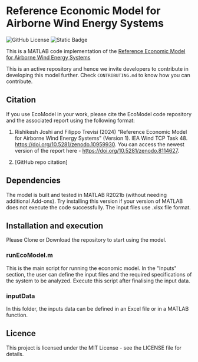 # Reference Economic Model for Airborne Wind Energy Systems
![GitHub License](https://img.shields.io/github/license/awegroup/EcoModel)
![Static Badge](https://img.shields.io/badge/MATLAB-R2021b-blue)


This is a MATLAB code implementation of the [Reference Economic Model for Airborne Wind Energy Systems](https://doi.org/10.5281/zenodo.10959930)

This is an active repository and hence we invite developers to contribute in developing this model further. Check `CONTRIBUTING.md` to know how you can contribute.

## Citation

If you use EcoModel in your work, please cite the EcoModel code repository and the associated report using the following format:

1. Rishikesh Joshi and Filippo Trevisi (2024) "Reference Economic Model for Airborne Wind Energy Systems" (Version 1). IEA Wind TCP Task 48. https://doi.org/10.5281/zenodo.10959930. You can access the newest version of the report here - https://doi.org/10.5281/zenodo.8114627.

2. [GitHub repo citation]

## Dependencies
The model is built and tested in MATLAB R2021b (without needing additional Add-ons). Try installing this version if your version of MATLAB does not execute the code successfully.
The input files use .xlsx file format.

## Installation and execution 
Please Clone or Download the repository to start using the model.

### runEcoModel.m
This is the main script for running the economic model. In the "Inputs" section, the user can define the input files and the required specifications of the system to be analyzed. Execute this script after finalising the input data.

### inputData
In this folder, the inputs data can be defined in an Excel file or in a MATLAB function. 

## Licence
This project is licensed under the MIT License - see the LICENSE file for details.